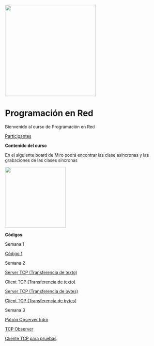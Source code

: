 <img src="https://www.icesi.edu.co/calipostalessonoras/images/logo_icesi-01.png" width="300"><br>

# Programación en Red

<p>Bienvenido al curso de Programación en Red</p>

<p><a href="https://docs.google.com/presentation/d/1noVmBpYhEL3hqL8btc4LRr1lS3PZ_1oOMZoQHl7GSDw/edit?usp=sharing">Participantes</a></p>


<b>Contenido del curso</b><br>
<p>En el siguiente board de Miro podrá encontrar las clase asíncronas y las grabaciones de las clases síncronas</p>
<a href="https://miro.com/app/board/o9J_lWAhZoQ=/" target="_blank"><img src="https://appmirror.net/wp-content/uploads/2020/12/miro-icon-1200x1200.png" width="200"></a>
<br>

<p><b>Códigos</b></p>

<p>Semana 1</p>
<p><a href="https://github.com/domic0620/PRS1ACode">Código 1</a></p>

<p>Semana 2</p>
<p><a href="https://github.com/domic0620/PRS2A">Server TCP (Transferencia de texto)</a></p>
<p><a href="https://github.com/domic0620/PRS2B">Client TCP (Transferencia de texto)</a></p>
<p><a href="https://github.com/domic0620/PRS2C">Server TCP (Transferencia de bytes)</a></p>
<p><a href="https://github.com/domic0620/PRS2D">Client TCP (Transferencia de bytes)</a></p>



<p>Semana 3</p>
<p><a href="https://github.com/domic0620/PRS3ACode">Patrón Observer Intro</a></p>
<p><a href="https://github.com/domic0620/PRS3BCode">TCP Observer</a></p>
<p><a href="https://github.com/domic0620/PRS3CCode">Cliente TCP para pruebas</a></p>

